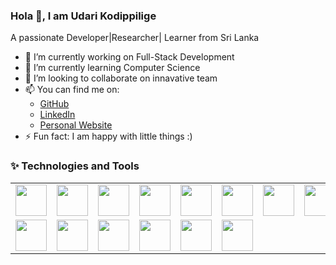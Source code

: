 ### Hola 👋, I am Udari Kodippilige
A passionate Developer|Researcher| Learner from Sri Lanka
<!--
**udaris/udaris** is a ✨ _special_ ✨ repository because its `README.md` (this file) appears on your GitHub profile.
-->
- 🔭 I’m currently working on Full-Stack Development
- 🌱 I’m currently learning Computer Science
- 👯 I’m looking to collaborate on innavative team
- 📫 You can find me on:
   - [GitHub](https://github.com/udaris)
   - [LinkedIn](https://www.linkedin.com/in/udari-kodippilige-8313101b6?lipi=urn%3Ali%3Apage%3Ad_flagship3_profile_view_base_contact_details%3B8jw6KeFRTvefhEMuyCeAGw%3D%3D)
   - [Personal Website](https://udaris.github.io/myportfilo/)
- ⚡ Fun fact: I am happy with little things :)
### ✨ Technologies and Tools
<table style="border: none;">
  <tr>
   <td><img src="https://miro.medium.com/v2/resize:fit:1400/1*CVpIFxOrnDsGwwaOKcKw_A.png" width="50" height="50"></td>
   <td><img src="https://4.bp.blogspot.com/-ou-a_Aa1t7A/W6IhNc3Q0gI/AAAAAAAAD6Y/pwh44arKiuM_NBqB1H7Pz4-7QhUxAgZkACLcBGAs/s1600/spring-boot-logo.png" width="50" height="50"></td>
   <td><img src="https://upload.wikimedia.org/wikipedia/commons/thumb/c/cf/Angular_full_color_logo.svg/250px-Angular_full_color_logo.svg.png" width="50" height="50"></td>
   <td><img src="https://d1.awsstatic.com/asset-repository/products/amazon-rds/1024px-MySQL.ff87215b43fd7292af172e2a5d9b844217262571.png" width="50" height="50"></td>
   <td><img src="https://www.devopsschool.com/blog/wp-content/uploads/2022/03/html.jpg" width="50" height="50"></td>
   <td><img src="https://stackdiary.com/wp-content/uploads/2022/03/Useful-CSS-Tricks.png" width="50" height="50"></td>
      <td><img src="https://www.computerhope.com/jargon/j/javascript.png" width="50" height="50"></td>
      <td><img src="https://upload.wikimedia.org/wikipedia/commons/thumb/b/b2/Bootstrap_logo.svg/800px-Bootstrap_logo.svg.png" width="50" height="50"></td>
      <td><img src="https://miro.medium.com/v2/resize:fit:1024/1*QY5S4senfFh-mIViSi5A_Q.png" width="50" height="50"></td>
     
   </tr>
   <tr>
       <td><img src="https://firebase.google.com/images/social.png" width="50" height="50"></td>
      <td><img src="https://www.opc-router.de/wp-content/uploads/2021/03/mongodb_thumbnail.png" width="50" height="50"></td>
     <td><img src="https://fedoramagazine.org/wp-content/uploads/2015/11/Python_logo.png" width="50" height="50"></td>
      <td><img src="https://upload.wikimedia.org/wikipedia/commons/thumb/2/27/PHP-logo.svg/1200px-PHP-logo.svg.png" width="50" height="50"></td>
      <td><img src="https://miro.medium.com/v2/resize:fit:1400/1*c_fiB-YgbnMl6nntYGBMHQ.jpeg" width="50" height="50"></td>
      <td><img src="https://upload.wikimedia.org/wikipedia/commons/thumb/d/d6/IPA_Unicode_0x0063.svg/1200px-IPA_Unicode_0x0063.svg.png"width="50" height="50"></td>
   </tr>
</table>


